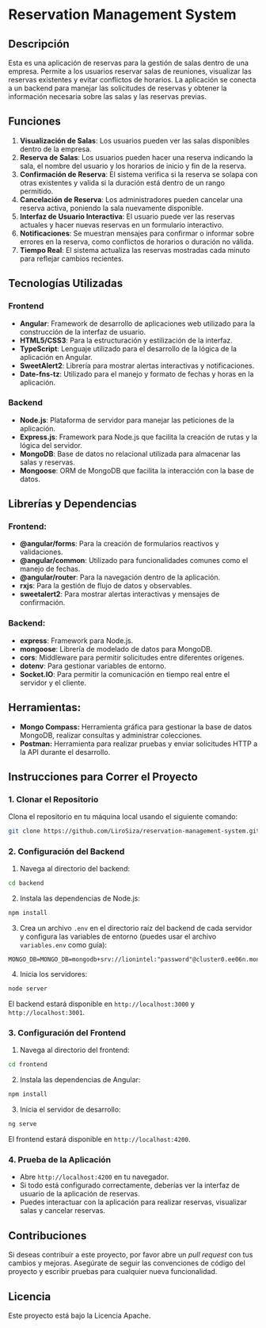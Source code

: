 
# Reservation Management System

## Descripción
Esta es una aplicación de reservas para la gestión de salas dentro de una empresa. Permite a los usuarios reservar salas de reuniones, visualizar las reservas existentes y evitar conflictos de horarios. La aplicación se conecta a un backend para manejar las solicitudes de reservas y obtener la información necesaria sobre las salas y las reservas previas.

## Funciones
1. **Visualización de Salas**: Los usuarios pueden ver las salas disponibles dentro de la empresa.
2. **Reserva de Salas**: Los usuarios pueden hacer una reserva indicando la sala, el nombre del usuario y los horarios de inicio y fin de la reserva.
3. **Confirmación de Reserva**: El sistema verifica si la reserva se solapa con otras existentes y valida si la duración está dentro de un rango permitido.
4. **Cancelación de Reserva**: Los administradores pueden cancelar una reserva activa, poniendo la sala nuevamente disponible.
5. **Interfaz de Usuario Interactiva**: El usuario puede ver las reservas actuales y hacer nuevas reservas en un formulario interactivo.
6. **Notificaciones**: Se muestran mensajes para confirmar o informar sobre errores en la reserva, como conflictos de horarios o duración no válida.
7. **Tiempo Real**: El sistema actualiza las reservas mostradas cada minuto para reflejar cambios recientes.

## Tecnologías Utilizadas

### Frontend
- **Angular**: Framework de desarrollo de aplicaciones web utilizado para la construcción de la interfaz de usuario.
- **HTML5/CSS3**: Para la estructuración y estilización de la interfaz.
- **TypeScript**: Lenguaje utilizado para el desarrollo de la lógica de la aplicación en Angular.
- **SweetAlert2**: Librería para mostrar alertas interactivas y notificaciones.
- **Date-fns-tz**: Utilizado para el manejo y formato de fechas y horas en la aplicación.

### Backend
- **Node.js**: Plataforma de servidor para manejar las peticiones de la aplicación.
- **Express.js**: Framework para Node.js que facilita la creación de rutas y la lógica del servidor.
- **MongoDB**: Base de datos no relacional utilizada para almacenar las salas y reservas.
- **Mongoose**: ORM de MongoDB que facilita la interacción con la base de datos.

## Librerías y Dependencias
### Frontend:
- **@angular/forms**: Para la creación de formularios reactivos y validaciones.
- **@angular/common**: Utilizado para funcionalidades comunes como el manejo de fechas.
- **@angular/router**: Para la navegación dentro de la aplicación.
- **rxjs**: Para la gestión de flujo de datos y observables.
- **sweetalert2**: Para mostrar alertas interactivas y mensajes de confirmación.

### Backend:
- **express**: Framework para Node.js.
- **mongoose**: Librería de modelado de datos para MongoDB.
- **cors**: Middleware para permitir solicitudes entre diferentes orígenes.
- **dotenv**: Para gestionar variables de entorno.
- **Socket.IO**: Para permitir la comunicación en tiempo real entre el servidor y el cliente.

## Herramientas:
- **Mongo Compass:** Herramienta gráfica para gestionar la base de datos MongoDB, realizar consultas y administrar colecciones.
- **Postman:** Herramienta para realizar pruebas y enviar solicitudes HTTP a la API durante el desarrollo.

## Instrucciones para Correr el Proyecto

### 1. Clonar el Repositorio
Clona el repositorio en tu máquina local usando el siguiente comando:

```bash
git clone https://github.com/LiroSiza/reservation-management-system.git
```

### 2. Configuración del Backend
1. Navega al directorio del backend:

```bash
cd backend
```

2. Instala las dependencias de Node.js:

```bash
npm install
```

3. Crea un archivo `.env` en el directorio raíz del backend de cada servidor y configura las variables de entorno (puedes usar el archivo `variables.env` como guía):

```env
MONGO_DB=MONGO_DB=mongodb+srv://lionintel:"password"@cluster0.ee06n.mongodb.net/"nombreDB"
```

4. Inicia los servidores:

```bash
node server
```

El backend estará disponible en `http://localhost:3000` y `http://localhost:3001`.

### 3. Configuración del Frontend
1. Navega al directorio del frontend:

```bash
cd frontend
```

2. Instala las dependencias de Angular:

```bash
npm install
```

3. Inicia el servidor de desarrollo:

```bash
ng serve
```

El frontend estará disponible en `http://localhost:4200`.

### 4. Prueba de la Aplicación
- Abre `http://localhost:4200` en tu navegador.
- Si todo está configurado correctamente, deberías ver la interfaz de usuario de la aplicación de reservas.
- Puedes interactuar con la aplicación para realizar reservas, visualizar salas y cancelar reservas.

## Contribuciones
Si deseas contribuir a este proyecto, por favor abre un *pull request* con tus cambios y mejoras. Asegúrate de seguir las convenciones de código del proyecto y escribir pruebas para cualquier nueva funcionalidad.

## Licencia
Este proyecto está bajo la Licencia Apache.
